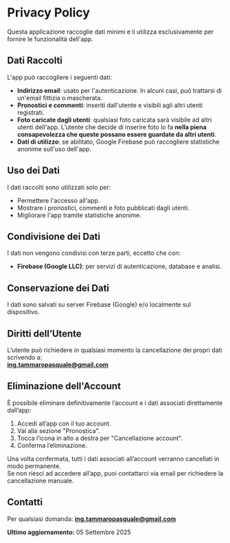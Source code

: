 # Privacy Policy

Questa applicazione raccoglie dati minimi e li utilizza esclusivamente per fornire le funzionalità dell'app.

## Dati Raccolti

L'app può raccogliere i seguenti dati:

- **Indirizzo email**: usato per l'autenticazione. In alcuni casi, può trattarsi di un'email fittizia o mascherata.  
- **Pronostici e commenti**: inseriti dall'utente e visibili agli altri utenti registrati.  
- **Foto caricate dagli utenti**: qualsiasi foto caricata sarà visibile ad altri utenti dell'app. L’utente che decide di inserire foto lo fa **nella piena consapevolezza che queste possano essere guardate da altri utenti**.  
- **Dati di utilizzo**: se abilitato, Google Firebase può raccogliere statistiche anonime sull'uso dell'app.  

## Uso dei Dati

I dati raccolti sono utilizzati solo per:

- Permettere l'accesso all'app.  
- Mostrare i pronostici, commenti e foto pubblicati dagli utenti.  
- Migliorare l'app tramite statistiche anonime.  

## Condivisione dei Dati

I dati non vengono condivisi con terze parti, eccetto che con:

- **Firebase (Google LLC)**: per servizi di autenticazione, database e analisi.  

## Conservazione dei Dati

I dati sono salvati su server Firebase (Google) e/o localmente sul dispositivo.  

## Diritti dell’Utente

L’utente può richiedere in qualsiasi momento la cancellazione dei propri dati scrivendo a:  
**ing.tammaropasquale@gmail.com**

## Eliminazione dell'Account

È possibile eliminare definitivamente l’account e i dati associati direttamente dall’app:

1. Accedi all’app con il tuo account.  
2. Vai alla sezione "Pronostica".  
3. Tocca l’icona in alto a destra per "Cancellazione account".  
4. Conferma l’eliminazione.  

Una volta confermata, tutti i dati associati all’account verranno cancellati in modo permanente.  
Se non riesci ad accedere all’app, puoi contattarci via email per richiedere la cancellazione manuale.  

## Contatti

Per qualsiasi domanda: **ing.tammaropasquale@gmail.com**

**Ultimo aggiornamento:** 05 Settembre 2025

